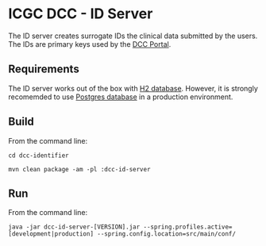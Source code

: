ICGC DCC - ID Server
===

The ID server creates surrogate IDs the clinical data submitted by the users. The IDs are primary keys used by the [DCC Portal](https://github.com/icgc-dcc/dcc-portal).

Requirements
---

The ID server works out of the box with [H2 database](http://www.h2database.com/html/main.html). However, it is strongly recomemded to use [Postgres database](http://www.postgresql.org/) in a production environment. 

Build
---

From the command line:

`cd dcc-identifier`

`mvn clean package -am -pl :dcc-id-server`

Run
---

From the command line:

`java -jar dcc-id-server-[VERSION].jar --spring.profiles.active=[development|production] --spring.config.location=src/main/conf/`

